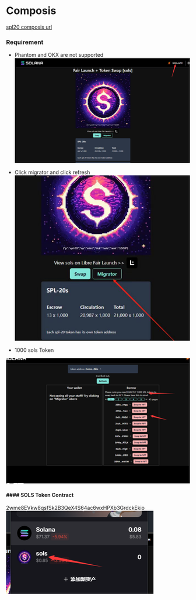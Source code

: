 # Composis

[spl20 composis url](https://www.spl20.io/libremigrator/DGn2nHnGqLucsfZiVgvJy4MFShkJJskHdix7WQ4eezQF)

### Requirement

- Phantom and OKX are not supported
  <br>
  ![solflare](./../../.vuepress/public/images/connect.png "solflare")

- Click migrator and click refresh
  <br>
  ![migrator](./../../.vuepress/public/images/migrator.png "migrator")
- 1000 sols Token

![composis](./../../.vuepress/public/images/composis.png "composis")

#### #### SOLS Token Contract

2wme8EVkw8qsfSk2B3QeX4S64ac6wxHPXb3GrdckEkio
![solstoken](./../../.vuepress/public/images/solstoken.png "solstoken")
